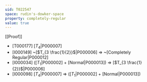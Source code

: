```yaml
---
uid: T022547
space: rudin's-dowker-space
property: completely-regular
value: true
---
```

[[Proof]]

* [T000177] [$T_4$|P000007]
* [I000149] ~[$T_{3 \frac{1}{2}}$|P000006] => ~[Completely Regular|P000012]
* [I000034] ([$T_1$|P000002] + [Normal|P000013]) => [$T_{3 \frac{1}{2}}$|P000006]
* [I000098] [$T_4$|P000007] => ([$T_1$|P000002] + [Normal|P000013])

